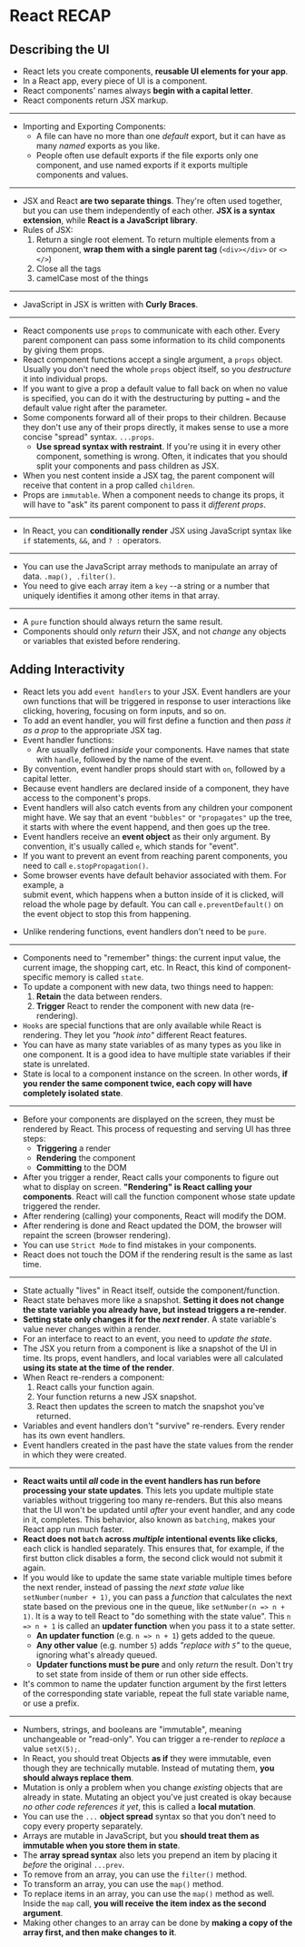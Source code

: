 # React RECAP

## Describing the UI

+ React lets you create components, **reusable UI elements for your app**.
+ In a React app, every piece of UI is a component.
+ React components' names always **begin with a capital letter**.
+ React components return JSX markup.
---
+ Importing and Exporting Components:
    + A file can have no more than one *default* export, but it can have as many *named* exports as you like.
    + People often use default exports if the file exports only one component, and use named exports if it exports multiple components and values.
---
+ JSX and React **are two separate things**. They're often used together, but you can use them independently of each other. **JSX is a syntax extension**, while **React is a JavaScript library**.
+ Rules of JSX:
    1. Return a single root element. To return multiple elements from a component, **wrap them with a single parent tag** (`<div></div>` or `<></>`)
    2. Close all the tags
    3. camelCase most of the things
---
+ JavaScript in JSX is written with **Curly Braces**.
---
+ React components use `props` to communicate with each other. Every parent component can pass some information to its child components by giving them props.
+ React component functions accept a single argument, a `props` object. Usually you don't need the whole `props` object itself, so you *destructure* it into individual props.
+ If you want to give a prop a default value to fall back on when no value is specified, you can do it with the destructuring by putting `=` and the default value right after the parameter.
+ Some components forward all of their props to their children. Because they don't use any of their props directly, it makes sense to use a more concise "spread" syntax. `...props`.
    + **Use spread syntax with restraint**. If you're using it in every other component, something is wrong. Often, it indicates that you should split your components and pass children as JSX.
+ When you nest content inside a JSX tag, the parent component will receive that content in a prop called `children`.
+ Props are `immutable`. When a component needs to change its props, it will have to "ask" its parent component to pass it *different props*.
---
+ In React, you can **conditionally render** JSX using JavaScript syntax like `if` statements, `&&`, and `? :` operators.
---
+ You can use the JavaScript array methods to manipulate an array of data. `.map(), .filter()`.
+ You need to give each array item a `key` --a string or a number that uniquely identifies it among other items in that array.
---
+ A `pure` function should always return the same result.
+ Components should only *return* their JSX, and not *change* any objects or variables that existed before rendering.

## Adding Interactivity

+ React lets you add `event handlers` to your JSX. Event handlers are your own functions that will be triggered in response to user interactions like clicking, hovering, focusing on form inputs, and so on.
+ To add an event handler, you will first define a function and then *pass it as a prop* to the appropriate JSX tag.
+ Event handler functions:
    + Are usually defined *inside* your components.
    Have names that state with `handle`, followed by the name of the event.
+ By convention, event handler props should start with `on`, followed by a capital letter.
+ Because event handlers are declared inside of a component, they have access to the component's props.
+ Event handlers will also catch events from any children your component might have. We say that an event `"bubbles"` or `"propagates"` up the tree, it starts with where the event happend, and then goes up the tree.
+ Event handlers receive an **event object** as their only argument. By convention, it's usually called `e`, which stands for "event".
+ If you want to prevent an event from reaching parent components, you need to call `e.stopPropagation()`.
+ Some browser events have default behavior associated with them. For example, a **<form>** submit event, which happens when a button inside of it is clicked, will reload the whole page by default. You can call `e.preventDefault()` on the event object to stop this from happening.
+ Unlike rendering functions, event handlers don't need to be `pure`.
---
+ Components need to "remember" things: the current input value, the current image, the shopping cart, etc. In React, this kind of component-specific memory is called `state`.
+ To update a component with new data, two things need to happen:
    1. **Retain** the data between renders.
    2. **Trigger** React to render the component with new data (re-rendering).
+ `Hooks` are special functions that are only available while React is rendering. They let you *"hook into"* different React features.
+ You can have as many state variables of as many types as you like in one component. It is a good idea to have multiple state variables if their state is unrelated.
+ State is local to a component instance on the screen. In other words, **if you render the same component twice, each copy will have completely isolated state**.
---
+ Before your components are displayed on the screen, they must be rendered by React. This process of requesting and serving UI has three steps:
    + **Triggering** a render
    + **Rendering** the component
    + **Committing** to the DOM
+ After you trigger a render, React calls your components to figure out what to display on screen. **"Rendering" is React calling your components**. React will call the function component whose state update triggered the render.
+ After rendering (calling) your components, React will modify the DOM.
+ After rendering is done and React updated the DOM, the browser will repaint the screen (browser rendering).
+ You can use `Strict Mode` to find mistakes in your components.
+ React does not touch the DOM if the rendering result is the same as last time.
---
+ State actually "lives" in React itself, outside the component/function.
+ React state behaves more like a snapshot. **Setting it does not change the state variable you already have, but instead triggers a re-render**.
+ **Setting state only changes it for the *next* render**. A state variable's value never changes within a render.
+ For an interface to react to an event, you need to *update the state*.
+ The JSX you return from a component is like a snapshot of the UI in time. Its props, event handlers, and local variables were all calculated **using its state at the time of the render**.
+ When React re-renders a component:
    1. React calls your function again.
    2. Your function returns a new JSX snapshot.
    3. React then updates the screen to match the snapshot you've returned.
+ Variables and event handlers don't "survive" re-renders. Every render has its own event handlers.
+ Event handlers created in the past have the state values from the render in which they were created.
---
+ **React waits until *all* code in the event handlers has run before processing your state updates**. This lets you update multiple state variables without triggering too many re-renders. But this also means that the UI won't be updated until *after* your event handler, and any code in it, completes. This behavior, also known as `batching`, makes your React app run much faster.
+ **React does not `batch` across *multiple* intentional events like clicks**, each click is handled separately. This ensures that, for example, if the first button click disables a form, the second click would not submit it again.
+ If you would like to update the same state variable multiple times before the next render, instead of passing the *next state value* like `setNumber(number + 1)`, you can pass a *function* that calculates the next state based on the previous one in the queue, like `setNumber(n => n + 1)`. It is a way to tell React to "do something with the state value". This `n => n + 1` is called an **updater function** when you pass it to a state setter.
    + **An updater function** (e.g. `n => n + 1`) gets added to the queue.
    + **Any other value** (e.g. number `5`) adds *"replace with `5`"* to the queue, ignoring what's already queued.
    + **Updater functions must be pure** and only *return* the result. Don't try to set state from inside of them or run other side effects.
+ It's common to name the updater function argument by the first letters of the corresponding state variable, repeat the full state variable name, or use a prefix.
---
+ Numbers, strings, and booleans are "immutable", meaning unchangeable or "read-only". You can trigger a re-render to *replace* a value `setX(5);`.
+ In React, you should treat Objects **as if** they were immutable, even though they are technically mutable. Instead of mutating them, **you should always replace them**.
+ Mutation is only a problem when you change *existing* objects that are already in state. Mutating an object you've just created is okay because *no other code references it yet*, this is called a **local mutation**.
+ You can use the `...` **object spread** syntax so that you don't need to copy every property separately.
+ Arrays are mutable in JavaScript, but you **should treat them as immutable when you store them in state**.
+ The **array spread syntax** also lets you prepend an item by placing it *before* the original `...prev`.
+ To remove from an array, you can use the `filter()` method.
+ To transform an array, you can use the `map()` method. 
+ To replace items in an array, you can use the `map()` method as well. Inside the `map` call, **you will receive the item index as the second argument**.
+ Making other changes to an array can be done by **making a copy of the array first, and then make changes to it**.












